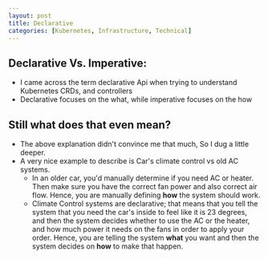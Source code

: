 ```yaml
---
layout: post
title: Declarative
categories: [Kubernetes, Infrastructure, Technical]
---
```


## Declarative Vs. Imperative:

- I came across the term declarative Api when trying to understand Kubernetes CRDs, and controllers
- Declarative focuses on the what, while imperative focuses on the how

## Still what does that even mean?

- The above explanation didn't convince me that much, So I dug a little deeper.
- A very nice example to describe is Car's climate control vs old AC systems.
  - In an older car, you'd manually determine if you need AC or heater. Then make sure you have the
    correct fan power and also correct air flow. Hence, you are manually defining **how** the system
    should work.
  - Climate Control systems are declarative; that means that you tell the system that you need the
    car's inside to feel like it is 23 degrees, and then the system decides whether to use the AC or
    the heater, and how much power it needs on the fans in order to apply your order. Hence, you are
    telling the system **what** you want and then the system decides on **how** to make that happen.



